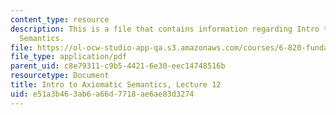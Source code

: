 ```yaml
---
content_type: resource
description: This is a file that contains information regarding Intro to Axiomatic
  Semantics.
file: https://ol-ocw-studio-app-qa.s3.amazonaws.com/courses/6-820-fundamentals-of-program-analysis-fall-2015/e51a3b463ab6a66d7718ae6ae83d3274_MIT6_820F15_L12.pdf
file_type: application/pdf
parent_uid: c8e79311-c9b5-4421-6e30-eec14748516b
resourcetype: Document
title: Intro to Axiomatic Semantics, Lecture 12
uid: e51a3b46-3ab6-a66d-7718-ae6ae83d3274
---
```


